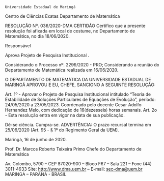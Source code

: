 	

	Universidade Estadual de Maringá
Centro de Ciências Exatas
Departamento de Matemática
	




RESOLUÇÃO Nº. 036/2020-DMA
	CERTIDÃO
Certifico que a presente resolução foi afixada em local de costume, no Departamento de Matemática, no dia 18/06/2020.


Responsável





Aprova 
Projeto de Pesquisa Institucional
.




Considerando o Processo nº. 2299/2020 - PRO;
Considerando a reunião do Departamento de Matemática realizada em 16/06/2020.

O DEPARTAMENTO DE MATEMÁTICA DA UNIVERSIDADE ESTADUAL DE MARINGÁ APROVOU E EU, CHEFE, SANCIONO A SEGUINTE RESOLUÇÃO:

Art. 1º - Aprovar o Projeto de Pesquisa Institucional intitulado “Teoria de Estabilidade de Soluções Particulares de Equações de Evolução”, período: 24/05/2020 a 23/05/2023. Coordenado pelo docente Cesar Adolfo Hernandez Melo, com dedicação de 16(dezesseis) horas semanais.
Art. 2o - Esta resolução entra em vigor na data de sua publicação.

Dê-se ciência.
Cumpra-se.
	ADVERTÊNCIA:
O prazo recursal termina em 25/06/2020 (Art. 95 - § 1º do Regimento Geral da UEM).



						
Maringá, 16 de junho de 2020.




Prof. Dr. Marcos Roberto Teixeira Primo
 Chefe do Departamento de Matemática

Av. Colombo, 5790 – CEP 87020-900 – Bloco F67 – Sala 221 – Fone (44) 3011-4933
Site: http://www.dma.uem.br – E-mail: sec-dma@uem.br
MARINGÁ – PARANÁ - BRASIL
